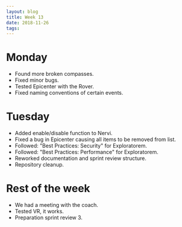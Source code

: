 ```yaml
---
layout: blog
title: Week 13
date: 2018-11-26
tags:
---
```

# Monday
* Found more broken compasses.
* Fixed minor bugs.
* Tested Epicenter with the Rover.
* Fixed naming conventions of certain events.

# Tuesday
* Added enable/disable function to Nervi.
* Fixed a bug in Epicenter causing all items to be removed from list.
* Followed: "Best Practices: Security" for Exploratorem.
* Followed: "Best Practices: Performance" for Exploratorem.
* Reworked documentation and sprint review structure.
* Repository cleanup.

# Rest of the week
* We had a meeting with the coach.
* Tested VR, it works.
* Preparation sprint review 3.
